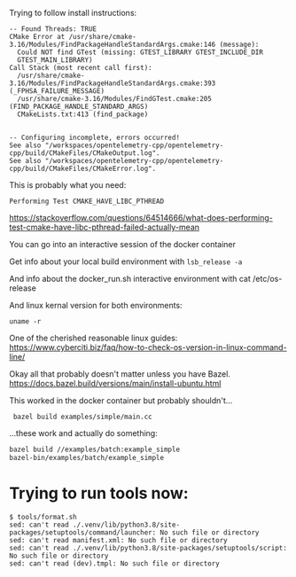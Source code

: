 

Trying to follow install instructions: 
```
-- Found Threads: TRUE  
CMake Error at /usr/share/cmake-3.16/Modules/FindPackageHandleStandardArgs.cmake:146 (message):
  Could NOT find GTest (missing: GTEST_LIBRARY GTEST_INCLUDE_DIR
  GTEST_MAIN_LIBRARY)
Call Stack (most recent call first):
  /usr/share/cmake-3.16/Modules/FindPackageHandleStandardArgs.cmake:393 (_FPHSA_FAILURE_MESSAGE)
  /usr/share/cmake-3.16/Modules/FindGTest.cmake:205 (FIND_PACKAGE_HANDLE_STANDARD_ARGS)
  CMakeLists.txt:413 (find_package)


-- Configuring incomplete, errors occurred!
See also "/workspaces/opentelemetry-cpp/opentelemetry-cpp/build/CMakeFiles/CMakeOutput.log".
See also "/workspaces/opentelemetry-cpp/opentelemetry-cpp/build/CMakeFiles/CMakeError.log".
```

This is probably what you need: 

`Performing Test CMAKE_HAVE_LIBC_PTHREAD`

https://stackoverflow.com/questions/64514666/what-does-performing-test-cmake-have-libc-pthread-failed-actually-mean

You can go into an interactive session of the docker container 

Get info about your local build environment with `lsb_release -a`

And info about the docker_run.sh interactive environment with cat /etc/os-release

And linux kernal version for both environments: 

`uname -r`

One of the cherished reasonable linux guides: https://www.cyberciti.biz/faq/how-to-check-os-version-in-linux-command-line/ 


Okay all that probably doesn't matter unless you have Bazel. 
https://docs.bazel.build/versions/main/install-ubuntu.html

This worked in the docker container but probably shouldn't...
```
 bazel build examples/simple/main.cc
 ```

...these work and actually do something: 

```sh
bazel build //examples/batch:example_simple
bazel-bin/examples/batch/example_simple

```


# Trying to run tools now: 

```
$ tools/format.sh 
sed: can't read ./.venv/lib/python3.8/site-packages/setuptools/command/launcher: No such file or directory
sed: can't read manifest.xml: No such file or directory
sed: can't read ./.venv/lib/python3.8/site-packages/setuptools/script: No such file or directory
sed: can't read (dev).tmpl: No such file or directory
```

